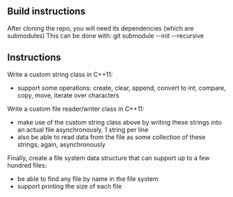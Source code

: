 Build instructions
------------------

After cloning the repo, you will need its dependencies (which are submodules)
This can be done with:
    git submodule --init --recursive

Instructions
------------

Write a custom string class in C++11:
- support some operations: create, clear, append, convert to int, compare, copy, move, iterate over characters

Write a custom file reader/writer class in C++11:
- make use of the custom string class above by writing these strings into an actual file asynchronously, 1 string per line
- also be able to read data from the file as some collection of these strings, again, asynchronously

Finally, create a file system data structure that can support up to a few hundred files:
- be able to find any file by name in the file system
- support printing the size of each file
